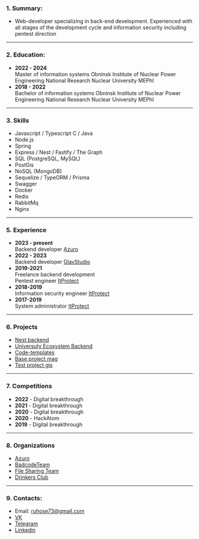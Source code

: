 ### 1. Summary: ###
* Web-developer specializing in back-end development. Experienced with all stages of the development cycle and information security including pentest direction

---
### 2. Education: ###
*  **2022 - 2024**  
Master of information systems Obninsk Institute of Nuclear Power Engineering National Research Nuclear University MEPhI
*  **2018 - 2022**  
Bachelor of information systems Obninsk Institute of Nuclear Power Engineering National Research Nuclear University MEPhI

---
### 3. Skills ###
*  Javascript / Typescript C / Java
*  Node.js
*  Spring
*  Express / Nest / Fastify / The Graph
*  SQL (PostgreSQL, MySQL)
*  PostGis
*  NoSQL (MongoDB)
*  Sequelize / TypeORM / Prisma
*  Swagger
*  Docker
*  Redis
*  RabbitMq
*  Nginx

---
### 5. Experience ###
*  **2023 - present**  
Backend developer [Azuro](https://azuro.org/)
*  **2022 - 2023**  
Backend developer [GlavStudio](https://glavstudio.pro/)
*  **2019-2021**  
Freelance backend development  
Pentest engineer [ItProtect](https://itprotect.ru/)
*  **2018-2019**  
Information security engineer [ItProtect](https://itprotect.ru/)
*  **2017-2019**  
System administrator [ItProtect](https://itprotect.ru/)

---
### 6. Projects ###
*  [Nest backend](https://github.com/ruhose73/test-backend-nest)
*  [Universuty Ecosystem Backend](https://github.com/ruhose73/university-ecosystem-back)
*  [Code-templates](https://github.com/ruhose73/Code-templates)
*  [Base project mag](https://github.com/ruhose73/base-project-mag)
*  [Test project gis](https://github.com/ruhose73/test-project-gis)

---
### 7. Competitions ###
*  **2022** - Digital breakthrough
*  **2021** - Digital breakthrough
*  **2020** - Digital breakthrough
*  **2020** - HackAtom
*  **2019** - Digital breakthrough

---
### 8. Organizations ###
*  [Azuro](https://github.com/Azuro-protocol)
*  [BadcodeTeam](https://github.com/badcodeTeam)
*  [File Sharing Team](https://github.com/file-sharing-erp-team)
*  [Drinkers Club](https://github.com/drinkers-group)

---
### 9. Contacts: ###
*  Email: ruhose73@gmail.com
*  [VK](https://vk.com/chegevarys)
*  [Telegram](https://t.me/Toropcha)
*  [Linkedin](https://www.linkedin.com/in/ruhose73/)
